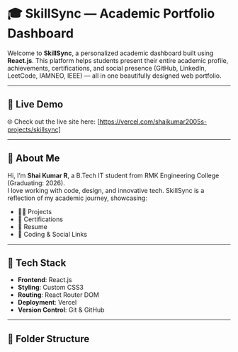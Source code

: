 # 🎓 SkillSync — Academic Portfolio Dashboard

Welcome to **SkillSync**, a personalized academic dashboard built using **React.js**. This platform helps students present their entire academic profile, achievements, certifications, and social presence (GitHub, LinkedIn, LeetCode, IAMNEO, IEEE) — all in one beautifully designed web portfolio.

---

## 🚀 Live Demo

🌐 Check out the live site here: [https://vercel.com/shaikumar2005s-projects/skillsync]

---

## 🧠 About Me

Hi, I’m **Shai Kumar R**, a B.Tech IT student from RMK Engineering College (Graduating: 2026).  
I love working with code, design, and innovative tech. SkillSync is a reflection of my academic journey, showcasing:
- 👨‍💻 Projects
- 🏅 Certifications
- 📄 Resume
- 🔗 Coding & Social Links

---

## 📂 Tech Stack

- **Frontend**: React.js
- **Styling**: Custom CSS3
- **Routing**: React Router DOM
- **Deployment**: Vercel
- **Version Control**: Git & GitHub

---

## 📁 Folder Structure



